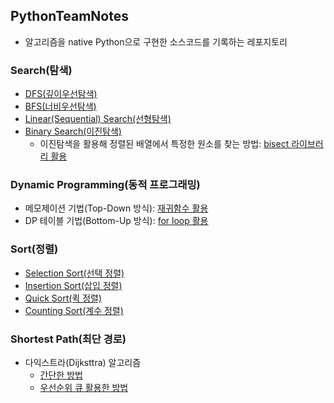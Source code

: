 ## PythonTeamNotes
- 알고리즘을 native Python으로 구현한 소스코드를 기록하는 레포지토리

### Search(탐색)
- <a href='https://github.com/young-hun-jo/PythonTeamNotes/tree/main/DFS'>DFS(깊이우선탐색)</a>
- <a href='https://github.com/young-hun-jo/PythonTeamNotes/tree/main/BFS'>BFS(너비우선탐색)</a>
- <a href='https://github.com/young-hun-jo/PythonTeamNotes/blob/main/Search/linear_search.py'>Linear(Sequential) Search(선형탐색)</a>
- <a href='https://github.com/young-hun-jo/PythonTeamNotes/blob/main/Search/binary_search.py'>Binary Search(이진탐색)</a>
    - 이진탐색을 활용해 정렬된 배열에서 특정한 원소를 찾는 방법: <a href='https://github.com/young-hun-jo/PythonTeamNotes/blob/main/Search/bisect_count_by_range.py'>bisect 라이브러리 활용</a>
### Dynamic Programming(동적 프로그래밍)
- 메모제이션 기법(Top-Down 방식): <a href='https://github.com/young-hun-jo/PythonTeamNotes/blob/main/DP/top_down.py'>재귀함수 활용</a>
- DP 테이블 기법(Bottom-Up 방식): <a href='https://github.com/young-hun-jo/PythonTeamNotes/blob/main/DP/bottom_up.py'>for loop 활용</a>
### Sort(정렬)
- <a href='https://github.com/young-hun-jo/PythonTeamNotes/blob/main/Sort/selection_sort.py'>Selection Sort(선택 정렬)</a>
- <a href='https://github.com/young-hun-jo/PythonTeamNotes/blob/main/Sort/insertion_sort.py'>Insertion Sort(삽입 정렬)</a>
- <a href='https://github.com/young-hun-jo/PythonTeamNotes/blob/main/Sort/quick_sort.py'>Quick Sort(퀵 정렬)</a>
- <a href='https://github.com/young-hun-jo/PythonTeamNotes/blob/main/Sort/counting_sort.py'>Counting Sort(계수 정렬)</a>
### Shortest Path(최단 경로)
- 다익스트라(Dijksttra) 알고리즘
    - <a href='https://github.com/young-hun-jo/PythonTeamNotes/blob/main/ShortestPath/dijkstra_simple.py'>간단한 방법</a>
    - <a href='https://github.com/young-hun-jo/PythonTeamNotes/blob/main/ShortestPath/dijkstra_heqpq.py'>우선순위 큐 활용한 방법</a>
